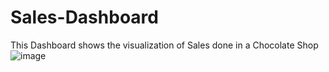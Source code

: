 # Sales-Dashboard

This Dashboard shows the visualization of Sales done in a  Chocolate Shop 
![image](https://user-images.githubusercontent.com/99253246/178149708-12f6cad6-68e3-4bd0-ad35-3723539ec1d1.png)
